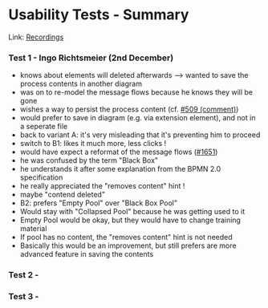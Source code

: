 # Usability Tests - Summary

Link: [Recordings](https://docs.google.com/document/d/1Kw61f8AYwbd92-UzIFKg0D1hzZ-yiZp3sFlSw_4H7_M/edit)
### Test 1 - Ingo Richtsmeier (2nd December)

* knows about elements will deleted afterwards --> wanted to save the process contents in another diagram
* was on to re-model the message flows because he knows they will be gone
* wishes a way to persist the process content (cf. [#509 (comment)](https://github.com/camunda/camunda-modeler/issues/509#issuecomment-349950871))
* would prefer to save in diagram (e.g. via extension element), and not in a seperate file
* back to variant A: it's very misleading that it's preventing him to proceed
* switch to B1: likes it much more, less clicks !
* would have expect a reformat of the message flows ([#1651](https://github.com/camunda/camunda-modeler/issues/1651))
* he was confused by the term "Black Box"
* he understands it after some explanation from the BPMN 2.0 specification
* he really appreciated the "removes content" hint !
* maybe "contend deleted"
* B2: prefers "Empty Pool" over "Black Box Pool"
* Would stay with "Collapsed Pool" because he was getting used to it
* Empty Pool would be okay, but they would have to change training material
* If pool has no content, the "removes content" hint is not needed
* Basically this would be an improvement, but still prefers are more advanced feature in saving the contents

### Test 2 -

### Test 3 -
